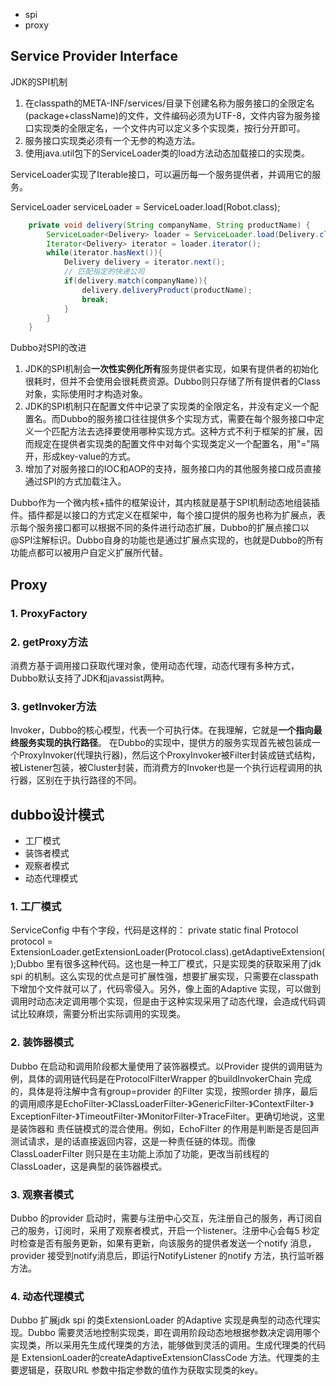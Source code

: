 
* spi
* proxy

## Service Provider Interface

JDK的SPI机制

1. 在classpath的META-INF/services/目录下创建名称为服务接口的全限定名(package+className)的文件，文件编码必须为UTF-8，文件内容为服务接口实现类的全限定名，一个文件内可以定义多个实现类，按行分开即可。
2. 服务接口实现类必须有一个无参的构造方法。
3. 使用java.util包下的ServiceLoader类的load方法动态加载接口的实现类。

ServiceLoader实现了Iterable接口，可以遍历每一个服务提供者，并调用它的服务。

ServiceLoader<Robot> serviceLoader = ServiceLoader.load(Robot.class);

```java
	private void delivery(String companyName, String productName) {
		ServiceLoader<Delivery> loader = ServiceLoader.load(Delivery.class);
		Iterator<Delivery> iterator = loader.iterator();
		while(iterator.hasNext()){
			Delivery delivery = iterator.next();
			// 匹配指定的快递公司
			if(delivery.match(companyName)){
				delivery.deliveryProduct(productName);
				break;
			}
		}
	}
```

Dubbo对SPI的改进

1. JDK的SPI机制会**一次性实例化所有**服务提供者实现，如果有提供者的初始化很耗时，但并不会使用会很耗费资源。Dubbo则只存储了所有提供者的Class对象，实际使用时才构造对象。
2. JDK的SPI机制只在配置文件中记录了实现类的全限定名，并没有定义一个配置名。而Dubbo的服务接口往往提供多个实现方式，需要在每个服务接口中定义一个匹配方法去选择要使用哪种实现方式。这种方式不利于框架的扩展，因而规定在提供者实现类的配置文件中对每个实现类定义一个配置名，用"="隔开，形成key-value的方式。
3. 增加了对服务接口的IOC和AOP的支持，服务接口内的其他服务接口成员直接通过SPI的方式加载注入。


Dubbo作为一个微内核+插件的框架设计，其内核就是基于SPI机制动态地组装插件。插件都是以接口的方式定义在框架中，每个接口提供的服务也称为扩展点，表示每个服务接口都可以根据不同的条件进行动态扩展，Dubbo的扩展点接口以@SPI注解标识。Dubbo自身的功能也是通过扩展点实现的，也就是Dubbo的所有功能点都可以被用户自定义扩展所代替。


## Proxy

### 1. ProxyFactory

### 2. getProxy方法

消费方基于调用接口获取代理对象，使用动态代理，动态代理有多种方式，Dubbo默认支持了JDK和javassist两种。

### 3. getInvoker方法

Invoker，Dubbo的核心模型，代表一个可执行体。在我理解，它就是**一个指向最终服务实现的执行路径**。
在Dubbo的实现中，提供方的服务实现首先被包装成一个ProxyInvoker(代理执行器)，然后这个ProxyInvoker被Filter封装成链式结构，被Listener包装，被Cluster封装，而消费方的Invoker也是一个执行远程调用的执行器，区别在于执行路径的不同。


## dubbo设计模式

* 工厂模式
* 装饰者模式
* 观察者模式
* 动态代理模式

### 1. 工厂模式
ServiceConfig 中有个字段，代码是这样的：
private static final Protocol protocol = ExtensionLoader.getExtensionLoader(Protocol.class).getAdaptiveExtension();Dubbo 里有很多这种代码。这也是一种工厂模式，只是实现类的获取采用了jdk spi 的机制。这么实现的优点是可扩展性强，想要扩展实现，只需要在classpath 下增加个文件就可以了，代码零侵入。另外，像上面的Adaptive 实现，可以做到调用时动态决定调用哪个实现，但是由于这种实现采用了动态代理，会造成代码调试比较麻烦，需要分析出实际调用的实现类。
### 2. 装饰器模式
Dubbo 在启动和调用阶段都大量使用了装饰器模式。以Provider 提供的调用链为例，具体的调用链代码是在ProtocolFilterWrapper 的buildInvokerChain 完成的，具体是将注解中含有group=provider 的Filter 实现，按照order 排序，最后的调用顺序是EchoFilter-》ClassLoaderFilter-》GenericFilter-》ContextFilter-》 ExceptionFilter-》TimeoutFilter-》MonitorFilter-》TraceFilter。更确切地说，这里是装饰器和 责任链模式的混合使用。例如，EchoFilter 的作用是判断是否是回声测试请求，是的话直接返回内容，这是一种责任链的体现。而像ClassLoaderFilter 则只是在主功能上添加了功能，更改当前线程的ClassLoader，这是典型的装饰器模式。
### 3. 观察者模式
Dubbo 的provider 启动时，需要与注册中心交互，先注册自己的服务，再订阅自己的服务，订阅时，采用了观察者模式，开启一个listener。注册中心会每5 秒定时检查是否有服务更新，如果有更新，向该服务的提供者发送一个notify 消息，provider 接受到notify消息后，即运行NotifyListener 的notify 方法，执行监听器方法。
### 4. 动态代理模式
Dubbo 扩展jdk spi 的类ExtensionLoader 的Adaptive 实现是典型的动态代理实现。Dubbo 需要灵活地控制实现类，即在调用阶段动态地根据参数决定调用哪个实现类，所以采用先生成代理类的方法，能够做到灵活的调用。生成代理类的代码是 ExtensionLoader的createAdaptiveExtensionClassCode 方法。代理类的主要逻辑是，获取URL 参数中指定参数的值作为获取实现类的key。

